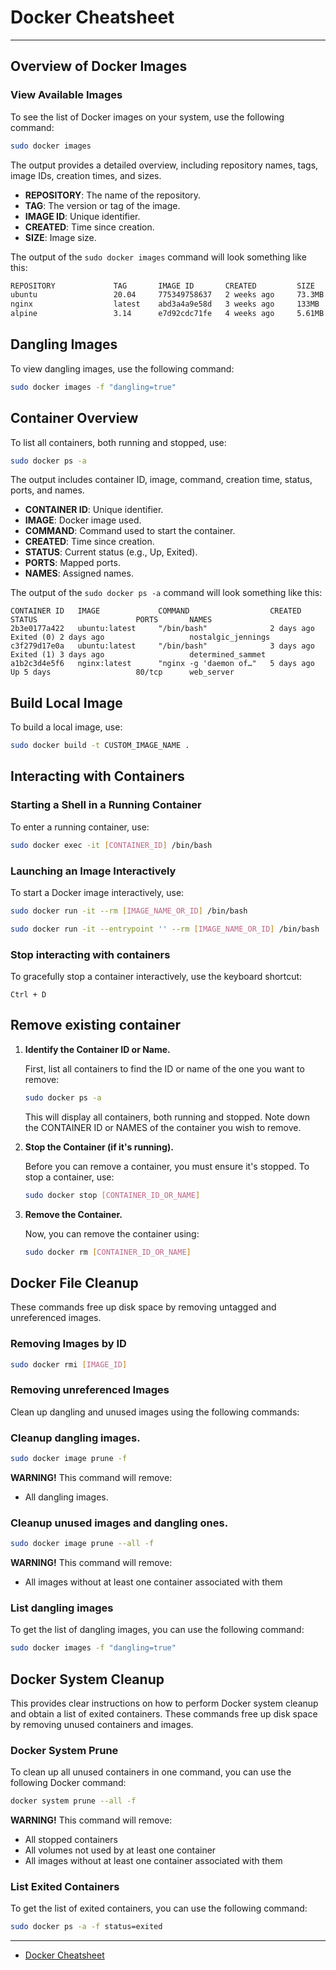 # Docker Cheatsheet

---

## Overview of Docker Images

### View Available Images

To see the list of Docker images on your system, use the following command:

```bash
sudo docker images
```

The output provides a detailed overview, including repository names, tags, image IDs, creation times, and sizes.

- **REPOSITORY**: The name of the repository.
- **TAG**: The version or tag of the image.
- **IMAGE ID**: Unique identifier.
- **CREATED**: Time since creation.
- **SIZE**: Image size.

The output of the `sudo docker images` command will look something like this:

```bash
REPOSITORY             TAG       IMAGE ID       CREATED         SIZE
ubuntu                 20.04     775349758637   2 weeks ago     73.3MB
nginx                  latest    abd3a4a9e58d   3 weeks ago     133MB
alpine                 3.14      e7d92cdc71fe   4 weeks ago     5.61MB
```

## Dangling Images

To view dangling images, use the following command:

```bash
sudo docker images -f "dangling=true"
```

## Container Overview

To list all containers, both running and stopped, use:

```bash
sudo docker ps -a
```

The output includes container ID, image, command, creation time, status, ports, and names.

- **CONTAINER ID**: Unique identifier.
- **IMAGE**: Docker image used.
- **COMMAND**: Command used to start the container.
- **CREATED**: Time since creation.
- **STATUS**: Current status (e.g., Up, Exited).
- **PORTS**: Mapped ports.
- **NAMES**: Assigned names.

The output of the `sudo docker ps -a` command will look something like this:

```
CONTAINER ID   IMAGE             COMMAND                  CREATED         STATUS                      PORTS       NAMES
2b3e0177a422   ubuntu:latest     "/bin/bash"              2 days ago      Exited (0) 2 days ago                   nostalgic_jennings
c3f279d17e0a   ubuntu:latest     "/bin/bash"              3 days ago      Exited (1) 3 days ago                   determined_sammet
a1b2c3d4e5f6   nginx:latest      "nginx -g 'daemon of…"   5 days ago      Up 5 days                   80/tcp      web_server
```

## Build Local Image

To build a local image, use:

```bash
sudo docker build -t CUSTOM_IMAGE_NAME .
```

## Interacting with Containers

### Starting a Shell in a Running Container

To enter a running container, use:

```bash
sudo docker exec -it [CONTAINER_ID] /bin/bash
```

### Launching an Image Interactively

To start a Docker image interactively, use:

```bash
sudo docker run -it --rm [IMAGE_NAME_OR_ID] /bin/bash

sudo docker run -it --entrypoint '' --rm [IMAGE_NAME_OR_ID] /bin/bash
```

### Stop interacting with containers

To gracefully stop a container interactively, use the keyboard shortcut:

```
Ctrl + D
```

## Remove existing container

1. **Identify the Container ID or Name.**

   First, list all containers to find the ID or name of the one you want to remove:

   ```bash
   sudo docker ps -a
   ```

   This will display all containers, both running and stopped. Note down the CONTAINER ID or NAMES of the container you wish to remove.

2. **Stop the Container (if it's running).**

   Before you can remove a container, you must ensure it's stopped. To stop a container, use:

   ```bash
   sudo docker stop [CONTAINER_ID_OR_NAME]
   ```

3. **Remove the Container.**

   Now, you can remove the container using:

   ```bash
   sudo docker rm [CONTAINER_ID_OR_NAME]
   ```

## Docker File Cleanup

These commands free up disk space by removing untagged and unreferenced images.

### Removing Images by ID

```bash
sudo docker rmi [IMAGE_ID]
```

### Removing unreferenced Images

Clean up dangling and unused images using the following commands:

### Cleanup dangling images.

```bash
sudo docker image prune -f
```

**WARNING!** This command will remove:

- All dangling images.


### Cleanup unused images and dangling ones.

```bash
sudo docker image prune --all -f
```

**WARNING!** This command will remove:

- All images without at least one container associated with them


### List dangling images

To get the list of dangling images, you can use the following command:

```bash
sudo docker images -f "dangling=true"
```

## Docker System Cleanup

This provides clear instructions on how to perform Docker system cleanup and obtain a list of exited containers. These commands free up disk space by removing unused containers and images.


### Docker System Prune

To clean up all unused containers in one command, you can use the following Docker command:

```bash
docker system prune --all -f
```

**WARNING!** This command will remove:

- All stopped containers
- All volumes not used by at least one container
- All images without at least one container associated with them

### List Exited Containers

To get the list of exited containers, you can use the following command:

```bash
sudo docker ps -a -f status=exited
```

---

- [Docker Cheatsheet](https://dockerlabs.collabnix.com/docker/cheatsheet/)